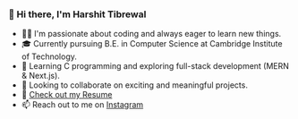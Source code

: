 ### 👋 Hi there, I'm Harshit Tibrewal

- 👨‍💻 I'm passionate about coding and always eager to learn new things.
- 🎓 Currently pursuing B.E. in Computer Science at Cambridge Institute of Technology.
- 🌱 Learning C programming and exploring full-stack development (MERN & Next.js).
- 🤝 Looking to collaborate on exciting and meaningful projects.
- 📄 [Check out my Resume]([https://your-resume-link.com](https://drive.google.com/file/d/17wwbxqNgiKG1LKvaJhBpUe8tMA4XvJP7/view?usp=sharing))
- 📫 Reach out to me on [Instagram](https://instagram.com/harshit._.tib)

<!---
HarshitTib/HarshitTib is a ✨ special ✨ repository because its `README.md` (this file) appears on your GitHub profile.
You can click the Preview link to take a look at your changes.
--->
